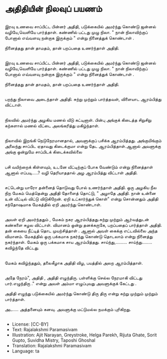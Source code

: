# அதிதியின் நிலவுப் பயணம்

##
இரவு உணவை சாப்பிட்ட  பின்னர்  அதிதி, படுக்கையில் அமர்ந்து கொண்டு ஜன்னல் வழியே,வெளியே  பார்த்தாள்.  கண்ணில் பட்டது முழு நிலா. " நான் நிலாவிற்குப் போனால் எவ்வளவு நன்றாக இருக்கும் " என்று நினைத்துக் கொண்டாள் .

நினைத்தது தான்  தாமதம், தான் பறப்பதை  உணர்ந்தாள் அதிதி.

##
இரவு உணவை சாப்பிட்ட  பின்னர்  அதிதி, படுக்கையில் அமர்ந்து கொண்டு ஜன்னல் வழியே,வெளியே  பார்த்தாள்.  கண்ணில் பட்டது முழு நிலா. " நான் நிலாவிற்குப் போனால் எவ்வளவு நன்றாக இருக்கும் " என்று நினைத்துக் கொண்டாள் .

நினைத்தது தான்  தாமதம், தான் பறப்பதை  உணர்ந்தாள் அதிதி.

##
பறந்து  நிலாவை அடைந்தாள் அதிதி. சுற்று முற்றும் பார்த்தவள்,  விளையாட ஆரம்பித்து விட்டாள்.

##
நிலவில்  அமர்ந்து அழகிய மணல்  வீடு  கட்டினாள். பின்பு அங்குக் கிடைத்த சிறுசிறு கற்களால்   மணல் வீட்டை அலங்கரித்து மகிழ்ந்தாள்.

##
நிலாவில் இறங்கி நெடுநேரமானதால்,  அவளுக்குப் பசிக்க ஆரம்பித்தது.  அங்குமிங்கும் அலைந்து  சாப்பிட ஏதாவது கிடைக்குமா என்று  தேட ஆரம்பித்தாள்.ஆனால் அவளுக்கு அங்கு ஒன்றுமே சாப்பிடக் கிடைக்கவில்லை

##
பசி வயிற்றைக் கிள்ளவும், உடனே வீட்டிற்குப் போக வேண்டும்  என்று நினைத்தாள் ஆனால் எப்படி.....? வழி  தெரியாததால் அழ ஆரம்பித்து விட்டாள் அதிதி.

##
சட்டென்று யாரோ தன்னைத் தொடுவது போல் உணர்ந்தாள் அதிதி. ஒரு அழகிய  நீல நிற மேகம்  மெத்தென்று  அதிதி தோளைத் தொட்டு, " அழாதே அதிதி. நான் உன்னை உன் வீட்டில் விட்டு விடுகிறேன். ஏறி  உட்கார்ந்துக் கொள்" என்று சொன்னதும் அதிதி சந்தோஷமாக மேகத்தில் ஏறி அமர்ந்து கொண்டாள். 

##
அவள் ஏறி அமர்ந்ததும் , மேகம் நகர ஆரம்பித்தது.சுற்று முற்றும்  ஆர்வத்துடன் கண்களை சுழல விட்டாள்.   விமானம் ஒன்று தனக்கருகே, பறப்பதைப் பார்த்தாள் அதிதி. தன் கையை நீட்டித் தொட முயற்சித்தாள் . ஆனால் அவள் கைக்கு எட்டவில்லை அந்த விமானம்.  மேகத்தில்  ஒரு பக்கமாக நகர்ந்து கொண்டு தொடலாம் என்று நினைத்து  நகர்ந்தாள். மேகம் ஒரு பக்கமாக சாய ஆரம்பித்தது. சாய்ந்து,......... சாய்ந்து........ கவிழ்ந்தே  விட்டது.

##
மேகம் கவிழ்ந்ததும், தலைகீழாக அதிதி விழ, பயத்தில் அலற ஆரம்பித்தாள்.

##
அதே நேரம்", அதிதி , அதிதி  எழுந்திரு. பள்ளிக்கு செல்ல நேரமாகி விட்டது  பார்.எழுந்திரு ." என்று  அவள் அம்மா எழுப்புவது  அவளுக்குக் கேட்டது .

அதிதி  எழுந்து படுக்கையில் அமர்ந்து கொண்டு திரு திரு என்று சுற்று முற்றும்  முற்றும் பார்த்தாள்.

அட..... அத்தனையும் கனவு. அவளுக்கு மட்டுமல்ல நமக்கும் புரிகிறது.

##
* License: [CC-BY]
* Text: Rajalakshmi Paramasivam
* Illustration: Ajit Narayan, Greystroke, Helga Parekh, Rijuta Ghate, Sorit Gupto, Suvidha Mistry, Taposhi Ghoshal
* Translation: Rajalakshmi Paramasivam
* Language: ta
